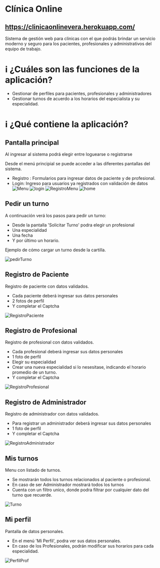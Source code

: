 # Clínica Online
## https://clinicaonlinevera.herokuapp.com/

Sistema de gestión web para clinicas con el que podrás brindar un servicio moderno y seguro para los pacientes, profesionales y administrativos del equipo de trabajo.


# :information_source: ¿Cuáles son las funciones de la aplicación?
- Gestionar de perfiles para pacientes, profesionales y administradores
- Gestionar turnos de acuerdo a los horarios del especialista y su especialidad.

# :information_source: ¿Qué contiene la aplicación?

## Pantalla principal

Al ingresar al sistema podrá elegir entre loguearse o registrarse

Desde el menú principial se puede acceder a las diferentes pantallas del sistema.
- Registro : Formularios para ingresar datos de paciente y de profesional.
- Login: Ingreso para usuarios ya registrados con validación de datos
![Menu](https://firebasestorage.googleapis.com/v0/b/clinica-online-ae136.appspot.com/o/capturas%2FMenuPrincipal.png?alt=media&token=6898260d-400c-4dc4-8d56-3196b63ad585 "Menu principal")
![login](https://firebasestorage.googleapis.com/v0/b/clinica-online-ae136.appspot.com/o/capturas%2Flogin.png?alt=media&token=67257fe4-5bd5-4c6b-a92e-31d2963bf06b "login")
![RegistroMenu](https://firebasestorage.googleapis.com/v0/b/clinica-online-ae136.appspot.com/o/capturas%2Fregistro.png?alt=media&token=2b0c2175-d7ad-4b66-a87e-9018977a7cdb "RegistroMenu")
![home](https://firebasestorage.googleapis.com/v0/b/clinica-online-ae136.appspot.com/o/capturas%2Fhome.png?alt=media&token=aeae423f-33e7-4c4a-971a-3609780edd60 "home")


## Pedir un turno

A continuación verá los pasos para pedir un turno:

- Desde la pantalla 'Solicitar Turno' podra elegir un profesional
- Una especialidad
- Una fecha
- Y por último un horario.


Ejemplo de cómo cargar un turno desde la cartilla.

![pedirTurno](https://firebasestorage.googleapis.com/v0/b/clinica-online-ae136.appspot.com/o/capturas%2FpedirTurno.gif?alt=media&token=8f1ea990-0ac6-43b9-b038-78bb510de14b "pedirTurno")


## Registro de Paciente

Registro de paciente con datos validados.

- Cada paciente deberá ingresar sus datos personales
- 2 fotos de perfil
- Y completar el Captcha

![RegistroPaciente](https://firebasestorage.googleapis.com/v0/b/clinica-online-ae136.appspot.com/o/capturas%2FregistroPaciente.png?alt=media&token=d9449577-bfd6-4489-a707-d751add7743d "RegistroPaciente")

## Registro de Profesional

Registro de profesional con datos validados.

- Cada profesional deberá ingresar sus datos personales
- 1 foto de perfil
- Elegir su especialidad
- Crear una nueva especialidad si lo nesesitase, indicando el horario promedio de un turno.
- Y completar el Captcha

![RegistroProfesional](https://firebasestorage.googleapis.com/v0/b/clinica-online-ae136.appspot.com/o/capturas%2FregistroProfesional.png?alt=media&token=fd21699c-44e4-4521-b8f9-b96fa07e1322 "RegistroProfesional")

## Registro de Administrador

Registro de administrador con datos validados.

- Para registrar un administrador deberá ingresar sus datos personales
- 1 foto de perfil
- Y completar el Captcha


![RegistroAdministrador](https://firebasestorage.googleapis.com/v0/b/clinica-online-ae136.appspot.com/o/capturas%2FregistroAdministrador.png?alt=media&token=3e14df52-e303-4f6c-ad5f-f62fc96bfbf7 "RegistroAdministrador")

## Mis turnos

Menu con listado de turnos.

- Se mostrarán todos los turnos relacionados al paciente o profesional.
- En caso de ser Administrador mostrará todos los turnos
- Cuenta con un filtro unico, donde podra filtrar por cualquier dato del turno que recuerde.

![Turno](https://firebasestorage.googleapis.com/v0/b/clinica-online-ae136.appspot.com/o/capturas%2Fturnos.png?alt=media&token=6f59960d-20de-415b-8305-3fe08fbefc7e "Turno")

## Mi perfil

Pantalla de datos personales.

- En el menú 'Mi Perfil', podra ver sus datos personales.
- En caso de los Profesionales, podrán modificar sus horarios para cada especialidad.

![PerfilProf](https://firebasestorage.googleapis.com/v0/b/clinica-online-ae136.appspot.com/o/capturas%2FperfilProf.png?alt=media&token=52ab60ac-513b-4771-ad1f-d52653ab0222 "PerfilProf")